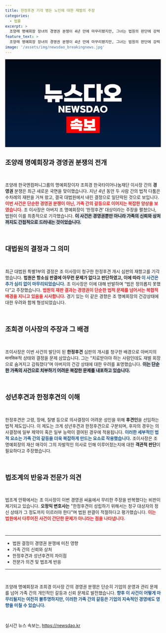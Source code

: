 ```yaml
---
title: 한정후견 기각 병든 노인에 대한 재벌의 주장
categories:
  - 법률
excerpt: >
  조양래 명예회장 장녀의 경영권 분쟁이 4년 만에 마무리됐지만, 그녀는 법원의 판단에 강력 반발하며 아버지의 건강 문제를 주장하고 있다. 진실은 과연 무엇일까?
feature_text: >
  조양래 명예회장 장녀의 경영권 분쟁이 4년 만에 마무리됐지만, 그녀는 법원의 판단에 강력 반발하며 아버지의 건강 문제를 주장하고 있다. 진실은 과연 무엇일까?
image: '/assets/img/newsdao_breakingnews.jpg'
---
```


<p><img src="/assets/img/newsdao_breakingnews.jpg" alt="firstkoreanews 속보" /></p>

<h2 data-ke-size="size26">조양래 명예회장과 경영권 분쟁의 전개</h2>

<p data-ke-size="size16">&nbsp;</p>

<p>조양래 한국앤컴퍼니그룹의 명예회장이자 조희경 한국타이어나눔재단 이사장 간의 <b>경영권</b> 분쟁은 최근 새로운 국면을 맞이했습니다. 지난 4년 동안 두 사람 간의 법적 다툼은 수차례의 재판을 거쳐 왔고, 결국 대법원에서 내린 결정으로 일단락된 것으로 보입니다. <b><span style="color: #ee2323;">이번 사건은 단순한 경영권 분쟁이 아닌, 가족 간의 갈등으로 이어지는 복잡한 양상을 보였습니다.</span></b> 조 이사장은 아버지 조 명예회장이 ‘한정후견’ 대상이라는 주장을 펼쳤으나, 법원이 이를 최종적으로 기각했습니다. <b><span style="background-color: #21538527;">이 사건은 경영권뿐만 아니라 가족의 신뢰와 상처까지도 간접적으로 드러내는 것이었습니다.</span></b></p>

<p data-ke-size="size16">&nbsp;</p>

<h2 data-ke-size="size26">대법원의 결정과 그 의미</h2>

<p data-ke-size="size16">&nbsp;</p>

<p>최근 대법원 특별1부의 결정은 조 이사장이 청구한 한정후견 개시 심판의 재항고를 기각했습니다. <b>법원은 항소심 판결에 아무런 문제가 없다고 판단하였고, 이에 따라 <span style="color: #1a5490;">이 사건은 추가 심리 없이 마무리되었습니다.</span></b> 조 이사장은 이에 대해 반발하며 “법은 정의롭지 못했다”고 주장했습니다. <b><span style="color: #ee2323;">법원의 재판 결과는 경영권이 단순한 법적 문제를 넘어서는 복합적 배경을 지니고 있음을 시사합니다.</span></b> 경기 있는 이 같은 경향은 조 명예회장의 건강상태에 대한 우려와 함께 형성되었습니다. </p>

<p data-ke-size="size16">&nbsp;</p>

<h2 data-ke-size="size26">조희경 이사장의 주장과 그 배경</h2>

<p data-ke-size="size16">&nbsp;</p>

<p>조이사장은 이번 사건의 발단이 된 <b>한정후견</b> 심판의 개시를 청구한 배경으로 아버지의 मानसिक적 상태와 결정을 문제 삼았습니다. 그는 “치료받아야 하는 사람인데도 재벌 회장으로 숨겨지고 감춰졌다”며 아버지의 건강 상태에 대한 우려를 표명했습니다. <b><span style="background-color: #21538527;">이는 단순한 가족의 사건으로 치부하기 어려운 복잡한 문제를 내포하고 있습니다.</span></b></p>

<p data-ke-size="size16">&nbsp;</p>

<h2 data-ke-size="size26">성년후견과 한정후견의 이해</h2>

<p data-ke-size="size16">&nbsp;</p>

<p>한정후견은 고령, 장애, 질병 등으로 의사결정이 어려운 성인을 위해 <b>후견인</b>을 선임하는 법적 제도입니다. 이 제도는 크게 성년후견과 한정후견으로 구분되며, 후자의 경우는 의사결정에 일부 제약이 혹은 일부 능력이 결여된 경우에 적용됩니다. <b><span style="color: #1a5490;">이러한 세부적인 법적 요소는 가족 간의 갈등을 더욱 복잡하게 만드는 요소로 작용했습니다.</span></b> 조이사장은 조 명예회장의 재산 매각이 그의 자발적인 의사로 인해 이루어졌는지에 대한 <b>객관적 판단</b>이 필요하다고 주장했습니다.</p>

<p data-ke-size="size16">&nbsp;</p>

<h2 data-ke-size="size26">법조계의 반응과 전문가 의견</h2>

<p data-ke-size="size16">&nbsp;</p>

<p>법조계 안팎에서는 조 이사장이 이번 경영권 싸움에서 무리한 주장을 반복했다는 비판이 제기되고 있습니다. <b>오정익 변호사는</b> "한정후견이 성립하기 위해서는 청구 대상자의 정신 상태가 그 정도까지 이르러야 한다"며 법원 판결이 적절하다고 평가했습니다. <b><span style="color: #ee2323;">이는 법원에서 다루어진 사건이 간단한 문제가 아니라는 점을 나타냅니다.</span></b> </p>

<p data-ke-size="size16">&nbsp;</p>

<hr>

<ul>
<li>법원 결정이 경영권 분쟁에 미친 영향</li>
<li>가족 간의 신뢰와 상처</li>
<li>한정후견과 성년후견의 차이점</li>
<li>전문가 의견 및 법조계 반응</li>
</ul>

<hr>

<p data-ke-size="size16">&nbsp;</p>

<p>조양래 명예회장과 조희경 이사장 간의 경영권 분쟁은 단순히 기업의 운영과 관리 문제를 넘어 가족 간의 개인적인 갈등과 신뢰 문제로 발전했습니다. <b><span style="color: #1a5490;">향후 이 사건이 어떻게 마무리될지는 여전히 불투명하지만, 이러한 가족 간의 갈등은 기업의 지속적인 경영에도 영향을 미칠 수 있습니다.</span></b> </p>

<p data-ke-size="size16">&nbsp;</p>
실시간 뉴스 속보는, <a href="https://newsdao.kr" rel="dofollow">https://newsdao.kr</a>


